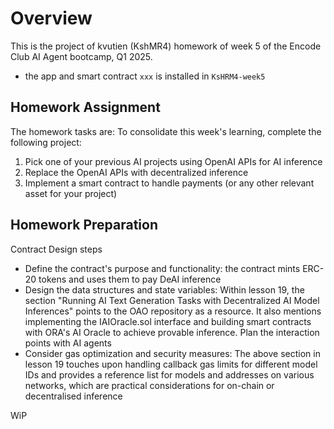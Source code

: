 # Overview
This is the project of kvutien (KshMR4) homework of week 5 of the Encode Club AI Agent bootcamp, Q1 2025. 
- the app and smart contract `xxx` is installed in `KsHRM4-week5`

## Homework Assignment
The homework tasks are:
To consolidate this week's learning, complete the following project:

1. Pick one of your previous AI projects using OpenAI APIs for AI inference
2. Replace the OpenAI APIs with decentralized inference
3. Implement a smart contract to handle payments (or any other relevant asset for your project)

## Homework Preparation
Contract Design steps
- Define the contract's purpose and functionality: the contract mints ERC-20 tokens and uses them to pay DeAI inference
- Design the data structures and state variables: Within lesson 19, the section "Running AI Text Generation Tasks with Decentralized AI Model Inferences" points to the OAO repository as a resource. It also mentions implementing the IAIOracle.sol interface and building smart contracts with ORA's AI Oracle to achieve provable inference.
 Plan the interaction points with AI agents
- Consider gas optimization and security measures: The above section in lesson 19 touches upon handling callback gas limits for different model IDs and provides a reference list for models and addresses on various networks, which are practical considerations for on-chain or decentralised inference

WiP